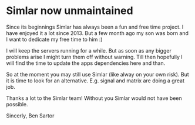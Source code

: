 Simlar now unmaintained
=======================

Since its beginnings Simlar has always been a fun and free time project. I have enjoyed it a lot since 2013. But a few month ago my son was born and I want to dedicate my free time to him :)

I will keep the servers running for a while. But as soon as any bigger problems arise I might turn them off without warning.
Till then hopefully I will find the time to update the apps dependencies here and than.

So at the moment you may still use Simlar (like alway on your own risk). But it is time to look for an alternative. E.g. signal and matrix are doing a great job.

Thanks a lot to the Simlar team! Without you Simlar would not have been possible.

Sincerly,
Ben Sartor